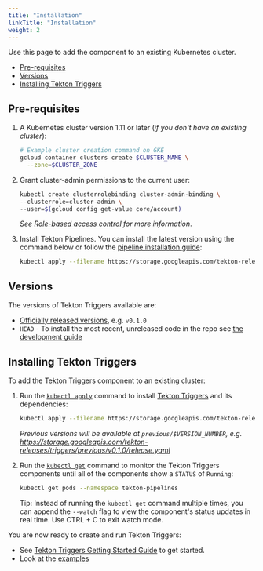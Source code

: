 ```yaml
---
title: "Installation"
linkTitle: "Installation"
weight: 2
---
```


Use this page to add the component to an existing Kubernetes cluster.

- [Pre-requisites](#pre-requisites)
- [Versions](#versions)
- [Installing Tekton Triggers](#installing-tekton-triggers-1)

## Pre-requisites

1. A Kubernetes cluster version 1.11 or later (_if you don't have an existing
   cluster_):

   ```bash
   # Example cluster creation command on GKE
   gcloud container clusters create $CLUSTER_NAME \
     --zone=$CLUSTER_ZONE
   ```

2. Grant cluster-admin permissions to the current user:

   ```bash
   kubectl create clusterrolebinding cluster-admin-binding \
   --clusterrole=cluster-admin \
   --user=$(gcloud config get-value core/account)
   ```

   _See
   [Role-based access control](https://cloud.google.com/kubernetes-engine/docs/how-to/role-based-access-control#prerequisites_for_using_role-based_access_control)
   for more information_.

3) Install Tekton Pipelines. You can install the latest version using the
   command below or follow the
   [pipeline installation guide](https://tekton.dev/docs/getting-started):

   ```bash
   kubectl apply --filename https://storage.googleapis.com/tekton-releases/pipeline/latest/release.yaml
   ```

## Versions

The versions of Tekton Triggers available are:

- [Officially released versions](https://github.com/tektoncd/triggers/releases),
  e.g. `v0.1.0`
- `HEAD` - To install the most recent, unreleased code in the repo see
  [the development guide](https://github.com/tektoncd/triggers/blob/master/DEVELOPMENT.md#install-triggers)

## Installing Tekton Triggers

To add the Tekton Triggers component to an existing cluster:

1. Run the
   [`kubectl apply`](https://kubernetes.io/docs/reference/generated/kubectl/kubectl-commands#apply)
   command to install [Tekton Triggers](https://github.com/tektoncd/triggers)
   and its dependencies:

   ```bash
   kubectl apply --filename https://storage.googleapis.com/tekton-releases/triggers/latest/release.yaml
   ```

   _Previous versions will be available at `previous/$VERSION_NUMBER`, e.g.
   https://storage.googleapis.com/tekton-releases/triggers/previous/v0.1.0/release.yaml_

1. Run the
   [`kubectl get`](https://kubernetes.io/docs/reference/generated/kubectl/kubectl-commands#get)
   command to monitor the Tekton Triggers components until all of the components
   show a `STATUS` of `Running`:

   ```bash
   kubectl get pods --namespace tekton-pipelines
   ```

   Tip: Instead of running the `kubectl get` command multiple times, you can
   append the `--watch` flag to view the component's status updates in real
   time. Use CTRL + C to exit watch mode.

You are now ready to create and run Tekton Triggers:

- See [Tekton Triggers Getting Started Guide](https://github.com/tektoncd/triggers/blob/master/docs/getting-started/README.md) to
  get started.
- Look at the
  [examples](https://github.com/tektoncd/triggers/tree/master/examples)
